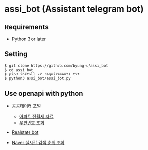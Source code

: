 # assi_bot (Assistant telegram bot)

## Requirements
- Python 3 or later

## Setting
```
$ git clone https://github.com/byung-u/assi_bot
$ cd assi_bot
$ pip3 install -r requirements.txt
$ python3 assi_bot/assi_bot.py
```

## Use openapi with python
* [공공데이터 포털](https://www.data.go.kr/main.jsp#/L21haW4=)
  * [아파트 전월세 자료](https://www.data.go.kr/subMain.jsp#/L3B1YnIvdXNlL3ByaS9Jcm9zT3BlbkFwaURldGFpbC9vcGVuQXBpTGlzdFBhZ2UkQF4wMTJtMjEkQF5wdWJsaWNEYXRhUGs9MzA1MDk4OCRAXmJybUNkPU9DMDAwMyRAXm1haW5GbGFnPXRydWU=)
  * [우편번호 조회](https://www.data.go.kr/subMain.jsp#/L3B1YnIvdXNlL3ByaS9Jcm9zT3BlbkFwaURldGFpbC9vcGVuQXBpTGlzdFBhZ2UkQF4wMTJtMjEkQF5wdWJsaWNEYXRhUGs9MTUwMDU5MTIkQF5icm1DZD1PQzAwMTEkQF5tYWluRmxhZz10cnVl)

* [Realstate bot](https://github.com/dspshin/realestate-bot)
* [Naver 실시간 검색 순위 조회](https://github.com/chaneyoon/Naver-SilSiGan)
